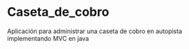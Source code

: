 # Caseta_de_cobro
Aplicación para administrar una caseta de cobro en autopista implementando MVC en java
